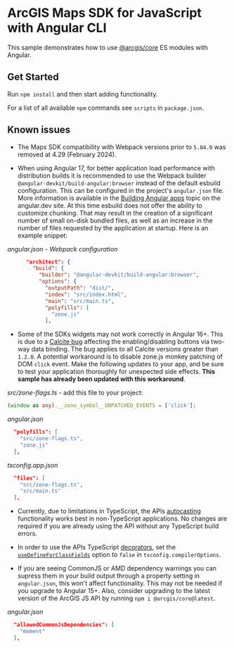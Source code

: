 # ArcGIS Maps SDK for JavaScript with Angular CLI

This sample demonstrates how to use [@arcgis/core](https://www.npmjs.com/package/@arcgis/core) ES modules with Angular. 

## Get Started

Run `npm install` and then start adding functionality.

For a list of all available `npm` commands see `scripts` in `package.json`.

## Known issues

* The Maps SDK compatibility with Webpack versions prior to `5.84.0` was removed at 4.29 (February 2024).

* When using Angular 17, for better application load performance with distribution builds it is recommended to use the Webpack builder `@angular-devkit/build-angular:browser` instead of the default esbuild configuration. This can be configured in the project's `angular.json` file. More information is available in the [Building Angular apps](https://angular.dev/tools/cli/build) topic on the angular.dev site. At this time esbuild does not offer the ability to customize chunking. That may result in the creation of a significant number of small on-disk bundled files, as well as an increase in the number of files requested by the application at startup. Here is an example snippet:

*angular.json - Webpack configuration*

```json
      "architect": {
        "build": {
          "builder": "@angular-devkit/build-angular:browser",
          "options": {
            "outputPath": "dist/",
            "index": "src/index.html",
            "main": "src/main.ts",
            "polyfills": [
              "zone.js"
            ],
``` 

* Some of the SDKs widgets may not work correctly in Angular 16+. This is due to a [Calcite bug](https://github.com/Esri/calcite-design-system/issues/7729) affecting the enabling/disabling buttons via two-way data binding. The bug applies to all Calcite versions greater than `1.2.0`. A potential workaround is to disable zone.js monkey patching of DOM `click` event. Make the following updates to your app, and be sure to test your application thoroughly for unexpected side effects. **This sample has already been updated with this workaround**.

_src/zone-flags.ts_ - add this file to your project:

```ts
(window as any).__zone_symbol__UNPATCHED_EVENTS = ['click'];
```

_angular.json_

```json
  "polyfills": [
    "src/zone-flags.ts",
    "zone.js"
  ],
```

_tsconfig.app.json_

```json
  "files": [
    "src/zone-flags.ts",
    "src/main.ts"
  ],
```

* Currently, due to limitations in TypeScript, the APIs [autocasting](https://developers.arcgis.com/javascript/latest/programming-patterns/#autocasting) functionality works best in non-TypeScript applications. No changes are required if you are already using the API without any TypeScript build errors.

* In order to use the APIs TypeScript [decorators](https://developers.arcgis.com/javascript/latest/api-reference/esri-core-accessorSupport-decorators.html), set the [`useDefineForClassFields`](https://www.typescriptlang.org/tsconfig#useDefineForClassFields) option to `false` in `tsconfig.compilerOptions`.

* If you are seeing CommonJS or AMD dependency warnings you can supress them in your build output through a property setting in `angular.json`, this won't affect functionality. This may not be needed if you upgrade to Angular 15+. Also, consider upgrading to the latest version of the ArcGIS JS API by running `npm i @arcgis/core@latest`.

*angular.json*

```json
  "allowedCommonJsDependencies": [
    "moment"
  ],
```